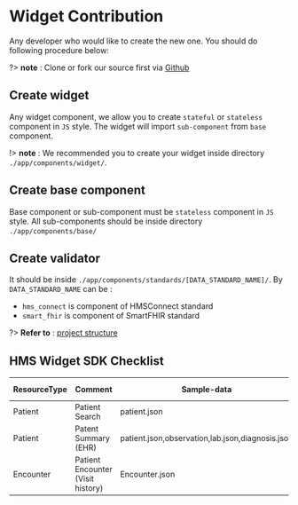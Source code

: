 # **Widget Contribution**

Any developer who would like to create the new one. You should do following procedure below:

?> **note** : Clone or fork our source first via [Github](https://github.com/HMSConnect/hms-widget-sdk)

## **Create widget**

Any widget component, we allow you to create `stateful` or `stateless` component in `JS` style. The widget will import `sub-component` from `base` component. 

!> **note** : We recommended you to create your widget inside directory `./app/components/widget/`.

## **Create base component**

Base component or sub-component must be `stateless` component in `JS` style. All sub-components should be inside directory `./app/components/base/`

## **Create validator**

It should be inside `./app/components/standards/[DATA_STANDARD_NAME]/`. By `DATA_STANDARD_NAME` can be :

- `hms_connect` is component of HMSConnect standard
- `smart_fhir` is component of SmartFHIR standard

?> **Refer to** : [project structure](/introduction/project_structure)

## **HMS Widget SDK Checklist**
| ResourceType  | Comment  | Sample-data  |  Sample-Image1 |  Sample Image2 |
|---|---|---|---|---|
| Patient  | Patient Search  | patient.json   |  <a href="../assets/1-patient_search.png">![patient search](../assets/1-patient_search.png)</a> |<a href="../assets/2-patient_demographic.png">![patient search](../assets/2-patient_demographic.png)</a>   |
| Patient |Patent Summary (EHR)   | patient.json,observation,lab.json,diagnosis.json  |<a href="../assets/3-patient_summary.png">![EHR Summary](../assets/3-patient_summary.png)</a>   |   |
| Encounter  |Patient Encounter (Visit history)    | Encounter.json   | <a href="../assets/4-patient_encounter.png">![Encounter](../assets/4-patient_encounter.png)</a>  | Table View Style  |
       
